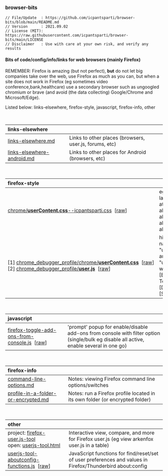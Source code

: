 ### browser-bits

````
// File/Update  : https://github.com/icpantsparti/browser-bits/blob/main/README.md
// Version      : 2021.09.02
// License (MIT): https://raw.githubusercontent.com/icpantsparti/browser-bits/main/LICENSE
// Disclaimer   : Use with care at your own risk, and verify any results
````

#### Bits of code/config/info/links for web browsers (mainly Firefox)

REMEMBER: Firefox is amazing (but not perfect), **but** do not let big companies take over the web, use Firefox as much as you can, but when a site does not work in Firefox (eg sometimes video conference,bank,healthcare) use a secondary browser such as ungoogled chromium or brave (and avoid (the data collecting) Google/Chrome and Microsoft/Edge).

Listed below: links-elsewhere, firefox-style, javascript, firefox-info, other

<br>

| **links-elsewhere** | |
| :----- | :--- |
| [links-elsewhere.md](https://github.com/icpantsparti/browser-bits/blob/main/links-elsewhere.md) | Links to other places (browsers, user.js, forums, etc) |
| [links-elsewhere-android.md](https://github.com/icpantsparti/browser-bits/blob/main/links-elsewhere-android.md) | Links to other places for Android (browsers, etc) |

<br>

| **firefox-style** | |
| :----- | :--- |
| [chrome/**userContent.css**--icpantsparti.css](https://github.com/icpantsparti/browser-bits/blob/main/firefox-style/chrome/userContent.css--icpantsparti.css)&nbsp;&nbsp;\[[raw](https://raw.githubusercontent.com/icpantsparti/browser-bits/main/firefox-style/chrome/userContent.css--icpantsparti.css)\] | eg to compact the layout (see more at once) on: about:profiles, about:addons, about:config, about:preferences |
| [1]&nbsp;[chrome_debugger_profile/chrome/**userContent.css**](https://github.com/icpantsparti/browser-bits/blob/main/firefox-style/chrome_debugger_profile/chrome/userContent.css)&nbsp;&nbsp;\[[raw](https://raw.githubusercontent.com/icpantsparti/browser-bits/main/firefox-style/chrome_debugger_profile/chrome/userContent.css)\]<br>[2]&nbsp;[chrome_debugger_profile/**user.js**](https://github.com/icpantsparti/browser-bits/blob/main/firefox-style/chrome_debugger_profile/user.js)&nbsp;&nbsp;\[[raw](https://raw.githubusercontent.com/icpantsparti/browser-bits/main/firefox-style/chrome_debugger_profile/user.js)\] | highlight file names "userChrome.css" and "userContent.css" when using [Browser Toolbox] [Developer Tools] [Style Editor] |

<br>

| **javascript** | |
| :----- | :--- |
| [firefox-toggle-add-ons-from-console.js](https://github.com/icpantsparti/browser-bits/blob/main/javascript/firefox-toggle-add-ons-from-console.js)&nbsp;&nbsp;\[[raw](https://raw.githubusercontent.com/icpantsparti/browser-bits/main/javascript/firefox-toggle-add-ons-from-console.js)\] | 'prompt' popup for enable/disable add-ons from console with filter option (single/bulk eg disable all active, enable several in one go) |

<br>

| **firefox-info** | |
| :----- | :--- |
| [command-line-options.md](https://github.com/icpantsparti/browser-bits/blob/main/firefox-info/command-line-options.md) | Notes: viewing Firefox command line options/switches |
| [profile-in-a-folder-or-encrypted.md](https://github.com/icpantsparti/browser-bits/blob/main/firefox-info/profile-in-a-folder-or-encrypted.md) | Notes: run a Firefox profile located in its own folder (or encrypted folder) |

<br>

| **other** | |
| :----- | :--- |
| project: [firefox-user.js-tool](https://github.com/icpantsparti/firefox-user.js-tool)<br> open: [userjs-tool.html](https://icpantsparti.github.io/firefox-user.js-tool/userjs-tool.html) | Interactive view, compare, and more for Firefox user.js (eg view arkenfox user.js in a table) |
| [userjs-tool-aboutconfig-functions.js](https://github.com/icpantsparti/firefox-user.js-tool/blob/master/userjs-tool-aboutconfig-functions.js)&nbsp;&nbsp;\[[raw](https://raw.githubusercontent.com/icpantsparti/firefox-user.js-tool/master/userjs-tool-aboutconfig-functions.js)\] | JavaScript functions for find/reset/set of user preferences and values in Firefox/Thunderbird about:config |
